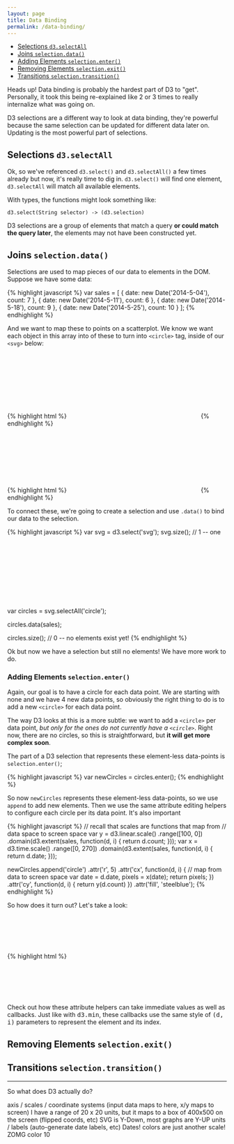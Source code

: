```yaml
---
layout: page
title: Data Binding
permalink: /data-binding/
---
```


- [Selections `d3.selectAll`](#selections-d3selectall)
- [Joins `selection.data()`](#joins-selectiondata)
- [Adding Elements `selection.enter()`](#adding-elements-selectionenter)
- [Removing Elements `selection.exit()`](#removing-elements-selectionexit)
- [Transitions `selection.transition()`](#transitions-selectiontransition)

<div class="info">
  Heads up! Data binding is probably the hardest part of D3 to "get".
  Personally, it took this being re-explained like 2 or 3 times to really
  internalize what was going on.
</div>

D3 selections are a different way to look at data binding, they're powerful
because the same selection can be updated for different data later on. Updating
is the most powerful part of selections.

## Selections `d3.selectAll`

Ok, so we've referenced `d3.select()` and `d3.selectAll()` a few times already
but now, it's really time to dig in. `d3.select()` will find one element,
`d3.selectAll` will match all available elements.

With types, the functions might look something like:

```
d3.select(String selector) -> (d3.selection)
```

D3 selections are a group of elements that match a query **or could match the
query later**, the elements may not have been constructed yet.

## Joins `selection.data()`

Selections are used to map pieces of our data to elements in the DOM. Suppose we
have some data:

<div class="example-row-1">
  <div class="example">
    {% highlight javascript %}
var sales = [
  { date: new Date('2014-5-04'), count: 7 },
  { date: new Date('2014-5-11'), count: 6 },
  { date: new Date('2014-5-18'), count: 9 },
  { date: new Date('2014-5-25'), count: 10 }
];
    {% endhighlight %}
  </div>
</div>

And we want to map these to points on a scatterplot. We know we want each object
in this array into of these to turn into `<circle>` tag, inside of our `<svg>`
below:

<div class="example-row-2">
  <div class="example">
    {% highlight html %}
<!-- before, empty graph -->
<svg>
</svg>
    {% endhighlight %}
  </div>

  <div class="example">
    {% highlight html %}
<!-- after, circles graph -->
<svg>
  <circle /><!-- { date: 2014-5-04, count: 7 } -->
  <circle /><!-- { date: 2014-5-11, count: 6 } -->
  <circle /><!-- { date: 2014-5-18, count: 9 } -->
  <circle /><!-- { date: 2014-5-25, count: 10 } -->
</svg>
    {% endhighlight %}
  </div>
</div>

To connect these, we're going to create a selection and use `.data()` to bind
our data to the selection.

<div class="example-row-1">
  <div class="example">
    {% highlight javascript %}
var svg = d3.select('svg');
svg.size();
// 1 -- one <svg> element exists

var circles = svg.selectAll('circle');

circles.data(sales);

circles.size();
// 0 -- no <circle> elements exist yet!
    {% endhighlight %}
  </div>
</div>

Ok but now we have a selection but still no elements! We have more work to do.

### Adding Elements `selection.enter()`

Again, our goal is to have a circle for each data point. We are starting with
none and we have 4 new data points, so obviously the right thing to do is to
add a new `<circle>` for each data point.

The way D3 looks at this is a more subtle: we want to add a `<circle>`
per data point, *but only for the ones do not currently have a `<circle>`*.
Right now, there are no circles, so this is straightforward, but
**it will get more complex soon**.

The part of a D3 selection that represents these element-less data-points
is `selection.enter()`;

<div class="example-row-1">
  <div class="example">
    {% highlight javascript %}
var newCircles = circles.enter();
    {% endhighlight %}
  </div>
</div>

So now `newCircles` represents these element-less data-points, so we use
`append` to add new elements. Then we use the same attribute editing helpers
to configure each circle per its data point. It's also important


<div class="example-row-1">
  <div class="example">
    {% highlight javascript %}
// recall that scales are functions that map from
// data space to screen space
var y = d3.linear.scale()
  .range([100, 0])
  .domain(d3.extent(sales, function(d, i) {
    return d.count;
  }));
var x = d3.time.scale()
  .range([0, 270])
  .domain(d3.extent(sales, function(d, i) {
    return d.date;
  }));

newCircles.append('circle')
  .attr('r', 5)
  .attr('cx', function(d, i) {
    // map from data to screen space
    var date = d.date,
        pixels = x(date);
    return pixels;
  })
  .attr('cy', function(d, i) { return y(d.count) })
  .attr('fill', 'steelblue');
    {% endhighlight %}
  </div>
</div>

So how does it turn out? Let's take a look:

<div class="example-row-2">
  <div class="example">
    {% highlight html %}
<svg width="300" height="100">
{% include examples/binding.svg %}<svg>
    {% endhighlight %}
  </div>

  <div class="example">
    <svg width="300" height="100">
      <g transform="translate(5, 5)">
        {% include examples/binding.svg %}
      </g>
    </svg>
  </div>
</div>

<div class="info">
  Check out how these attribute helpers can take immediate values as well
  as callbacks. Just like with <kbd>d3.min</kbd>, these callbacks use the same
  style of <kbd>(d, i)</kbd> parameters to represent the element and its index.
</div>

## Removing Elements `selection.exit()`

## Transitions `selection.transition()`


---

So what does D3 actually do?

axis / scales / coordinate systems (input data maps to here, x/y maps to screen)
I have a range of 20 x 20 units, but it maps to a box of 400x500 on the screen (flipped coords, etc)
SVG is Y-Down, most graphs are Y-UP
units / labels (auto-generate date labels, etc)
Dates!
colors are just another scale!
ZOMG color 10
